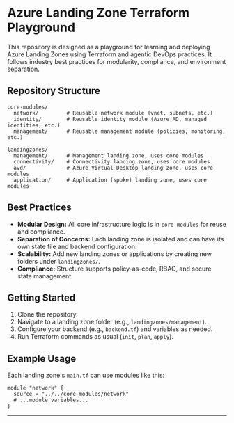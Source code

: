 # Azure Landing Zone Terraform Playground

This repository is designed as a playground for learning and deploying Azure Landing Zones using Terraform and agentic DevOps practices. It follows industry best practices for modularity, compliance, and environment separation.

## Repository Structure

```
core-modules/
  network/         # Reusable network module (vnet, subnets, etc.)
  identity/        # Reusable identity module (Azure AD, managed identities, etc.)
  management/      # Reusable management module (policies, monitoring, etc.)

landingzones/
  management/      # Management landing zone, uses core modules
  connectivity/    # Connectivity landing zone, uses core modules
  avd/             # Azure Virtual Desktop landing zone, uses core modules
  application/     # Application (spoke) landing zone, uses core modules
```

## Best Practices
- **Modular Design:** All core infrastructure logic is in `core-modules` for reuse and compliance.
- **Separation of Concerns:** Each landing zone is isolated and can have its own state file and backend configuration.
- **Scalability:** Add new landing zones or applications by creating new folders under `landingzones/`.
- **Compliance:** Structure supports policy-as-code, RBAC, and secure state management.

## Getting Started
1. Clone the repository.
2. Navigate to a landing zone folder (e.g., `landingzones/management`).
3. Configure your backend (e.g., `backend.tf`) and variables as needed.
4. Run Terraform commands as usual (`init`, `plan`, `apply`).

## Example Usage
Each landing zone's `main.tf` can use modules like this:

```hcl
module "network" {
  source = "../../core-modules/network"
  # ...module variables...
}
```

---